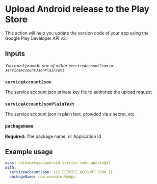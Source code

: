 # Upload Android release to the Play Store

This action will help you update the version code of your app using the Google Play Developer API v3.

## Inputs

_You must provide one of either `serviceAccountJson` or `serviceAccountJsonPlainText`_

### `serviceAccountJson`

The service account json private key file to authorize the upload request

### `serviceAccountJsonPlainText`

The service account json in plain text, provided via a secret, etc.

### `packageName`

**Required:** The package name, or Application Id


## Example usage

```yaml
uses: nathanmkaya/android-version-code-update@v1
with:
  serviceAccountJson: ${{ SERVICE_ACCOUNT_JSON }}
  packageName: com.example.MyApp
```
